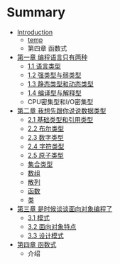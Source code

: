 # Summary

* [Introduction](README.md)
   * [temp](temp.md)
   * 第四章 函数式
* [第一章 编程语言只有两种](chapter1.md)
   * [1.1 语言类型](chapter1/1_type.md)
   * [1.2 强类型与弱类型](chapter1/2_strong_and_weak.md)
   * [1.3 静态类型和动态类型](chapter1/3_static_and_dynamic.md)
   * [1.4 编译型与解释型](chapter1/4_compiled_and_interpreted.md)
   * CPU密集型和I/O密集型
* [第二章 我想先跟你说说数据类型](chapter2.md)
   * [2.1 基础类型和引用类型](chapter2/1_primitive_and_reference.md)
   * [2.2 布尔类型](chapter2/2_boolean.md)
   * [2.3 数字类型](chapter2/3_number.md)
   * [2.4 字符类型](chapter2/4_string.md)
   * [2.5 原子类型](chapter2/5_atom.md)
   * [集合类型](collection.md)
   * [数组](array.md)
   * [散列](hash.md)
   * [函数](function.md)
   * [类](class.md)
* [第三章 是时候谈谈面向对象编程了](chapter3.md)
   * [3.1 模式](chapter3/1_mode.md)
   * [3.2 面向对象特点](chapter3/2_features.md)
   * [3.3 设计模式](chapter3/3_pattern.md)
* [第四章 函数式](chapter4.md)
   * 介绍

